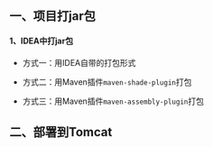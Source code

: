 ## 一、项目打jar包

#### 1、IDEA中打jar包

- 方式一：用IDEA自带的打包形式

  

- 方式二：用Maven插件`maven-shade-plugin`打包
- 方式三：用Maven插件`maven-assembly-plugin`打包





## 二、部署到Tomcat



